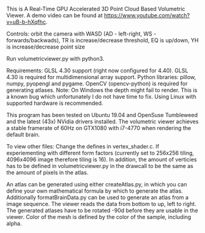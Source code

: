 This is A Real-Time GPU Accelerated 3D Point Cloud Based Volumetric Viewer. A demo video can be found at https://www.youtube.com/watch?v=uB-b-hXqfhc.

Controls: orbit the camera with WASD (AD - left-right, WS - forwards/backwads), TR is increase/decrease threshold, EQ is up/down, YH is increase/decrease point size

Run volumetricviewer.py with python3.

Requirements: GLSL 4.30 support (right now configured for 4.40). GLSL 4.30 is required for multidimensional array support. Python libraries: pillow, numpy, pyopengl and pygame. OpenCV (opencv-python) is required for generating atlases.
Note: On Windows the depth might fail to render. This is a known bug which unfortunately I do not have time to fix. Using Linux with supported hardware is recommended.

This program has been tested on Ubuntu 19.04 and OpenSuse Tumbleweed and the latest (43x) NVidia drivers installed. The volumetric viewer achieves a stable framerate of 60Hz on GTX1080 with i7-4770 when rendering the default brain.

To view other files:
Change the defines in vertex_shader.c. If experiementing with different form factors (currently set to 256x256 tiling, 4096x4096 image therefore tiling is 16). In addition, the amount of verticies has to be defined in volumetricviewer.py in the drawcall to be the same as the amount of pixels in the atlas.

An atlas can be generated using either createAtlas.py, in which you can define your own mathematical formula by which to generate the atlas. Additionally formatBrainData.py can be used to generate an atlas from a image sequence. The viewer reads the data from bottom to up, left to right. The generated atlases have to be rotated -90d before they are usable in the viewer.
Color of the mesh is defined by the color of the sample, including alpha.
